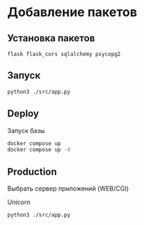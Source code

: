 # Добавление пакетов

## Установка пакетов

```
flask flask_cors sqlalchemy psycopg2
```

## Запуск

```sh
python3 ./src/app.py
```

## Deploy

Запуск базы

```bash
docker compose up
docker compose up -d
```

## Production

Выбрать сервер приложений (WEB/CGI)

Unicorn

```bash
python3 ./src/app.py
```




